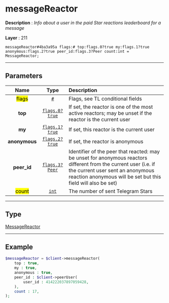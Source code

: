 # messageReactor

**Description** : *Info about a user in the paid Star reactions leaderboard for a message*

**Layer** : 211

```tl
messageReactor#4ba3a95a flags:# top:flags.0?true my:flags.1?true anonymous:flags.2?true peer_id:flags.3?Peer count:int = MessageReactor;
```

---

## Parameters

| Name | Type | Description |
| :---: | :---: | :--- |
| <mark>flags</mark> | [`#`](type/#) | Flags, see TL conditional fields |
| **top** | [`flags.0?true`](type/true) | If set, the reactor is one of the most active reactors; may be unset if the reactor is the current user |
| **my** | [`flags.1?true`](type/true) | If set, this reactor is the current user |
| **anonymous** | [`flags.2?true`](type/true) | If set, the reactor is anonymous |
| **peer_id** | [`flags.3?Peer`](type/Peer) | Identifier of the peer that reacted: may be unset for anonymous reactors different from the current user (i.e. if the current user sent an anonymous reaction anonymous will be set but this field will also be set) |
| <mark>count</mark> | [`int`](type/int) | The number of sent Telegram Stars |

---

## Type

[MessageReactor](type/MessageReactor)

---

## Example

```php
$messageReactor = $client->messageReactor(
	top : true,
	my : true,
	anonymous : true,
	peer_id : $client->peerUser(
		user_id : 414222037897059428,
	),
	count : 17,
);
```